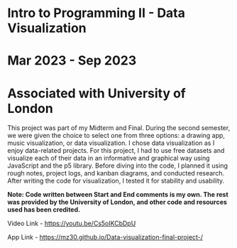 # Intro to Programming II - Data Visualization

# Mar 2023 - Sep 2023

# Associated with University of London

This project was part of my Midterm and Final. During the second semester, we were given the choice to select one from three options: a drawing app, music visualization, or data visualization. I chose data visualization as I enjoy data-related projects. For this project, I had to use free datasets and visualize each of their data in an informative and graphical way using JavaScript and the p5 library. Before diving into the code, I planned it using rough notes, project logs, and kanban diagrams, and conducted research. After writing the code for visualization, I tested it for stability and usability.

**Note: Code written between Start and End comments is my own. The rest was provided by the University of London, and other code  and resources used has been credited.**

Video Link - https://youtu.be/Cs5oIKCbDpU

App Link - https://mz30.github.io/Data-visualization-final-project-/
